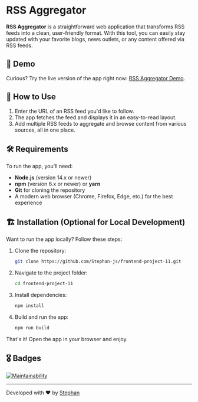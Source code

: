 # RSS Aggregator

**RSS Aggregator** is a straightforward web application that transforms RSS feeds into a clean, user-friendly format. With this tool, you can easily stay updated with your favorite blogs, news outlets, or any content offered via RSS feeds.

## 🌟 Demo

Curious? Try the live version of the app right now: [RSS Aggregator Demo](https://stephan-rss.vercel.app/).

## 🚀 How to Use

1. Enter the URL of an RSS feed you'd like to follow.
2. The app fetches the feed and displays it in an easy-to-read layout.
3. Add multiple RSS feeds to aggregate and browse content from various sources, all in one place.

## 🛠 Requirements

To run the app, you'll need:

- **Node.js** (version 14.x or newer)
- **npm** (version 6.x or newer) or **yarn**
- **Git** for cloning the repository
- A modern web browser (Chrome, Firefox, Edge, etc.) for the best experience

## 🏗️ Installation (Optional for Local Development)

Want to run the app locally? Follow these steps:

1. Clone the repository:
    ```bash
    git clone https://github.com/Stephan-js/frontend-project-11.git
    ```
2. Navigate to the project folder:
    ```bash
    cd frontend-project-11
    ```
3. Install dependencies:
    ```bash
    npm install
    ```
4. Build and run the app:
    ```bash
    npm run build
    ```

That's it! Open the app in your browser and enjoy.

## 🎖️ Badges

[![Maintainability](https://api.codeclimate.com/v1/badges/82cc6cff0074ef60c771/maintainability)](https://codeclimate.com/github/Stephan-js/frontend-project-11/maintainability)

---

Developed with ❤️ by [Stephan](https://github.com/Stephan-js)
